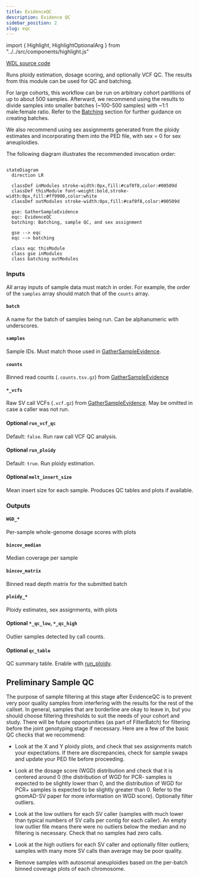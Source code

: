 ```yaml
---
title: EvidenceQC
description: Evidence QC
sidebar_position: 2
slug: eqc
---
```


import { Highlight, HighlightOptionalArg } from "../../src/components/highlight.js"

[WDL source code](https://github.com/broadinstitute/gatk-sv/blob/main/wdl/EvidenceQC.wdl)

Runs ploidy estimation, dosage scoring, and optionally VCF QC. 
The results from this module can be used for QC and batching.

For large cohorts, this workflow can be run on arbitrary cohort 
partitions of up to about 500 samples. Afterward, we recommend 
using the results to divide samples into smaller batches (~100-500 samples) 
with ~1:1 male:female ratio. Refer to the [Batching](/docs/execution/joint#batching) section 
for further guidance on creating batches.

We also recommend using sex assignments generated from the ploidy 
estimates and incorporating them into the PED file, with sex = 0 for sex aneuploidies.

The following diagram illustrates the recommended invocation order:

```mermaid

stateDiagram
  direction LR
  
  classDef inModules stroke-width:0px,fill:#caf0f8,color:#00509d
  classDef thisModule font-weight:bold,stroke-width:0px,fill:#ff9900,color:white
  classDef outModules stroke-width:0px,fill:#caf0f8,color:#00509d

  gse: GatherSampleEvidence
  eqc: EvidenceQC
  batching: Batching, sample QC, and sex assignment
  
  gse --> eqc
  eqc --> batching
  
  class eqc thisModule
  class gse inModules
  class batching outModules
```


### Inputs

All array inputs of sample data must match in order. For example, the order of the `samples` array should match that 
of the `counts` array.

#### `batch`
A name for the batch of samples being run. Can be alphanumeric with underscores.

#### `samples`
Sample IDs. Must match those used in [GatherSampleEvidence](./gse#outputs).

#### `counts`
Binned read counts (`.counts.tsv.gz`) from [GatherSampleEvidence](./gse#outputs)

#### `*_vcfs`
Raw SV call VCFs (`.vcf.gz`) from [GatherSampleEvidence](./gse#outputs). May be omitted in case a caller was not run.

#### <HighlightOptionalArg>Optional</HighlightOptionalArg> `run_vcf_qc`
Default: `false`. Run raw call VCF QC analysis.

#### <HighlightOptionalArg>Optional</HighlightOptionalArg> `run_ploidy`
Default: `true`. Run ploidy estimation.

#### <HighlightOptionalArg>Optional</HighlightOptionalArg> `melt_insert_size`
Mean insert size for each sample. Produces QC tables and plots if available.


### Outputs

#### `WGD_*`
Per-sample whole-genome dosage scores with plots

#### `bincov_median`
Median coverage per sample

#### `bincov_matrix`
Binned read depth matrix for the submitted batch

#### `ploidy_*`
Ploidy estimates, sex assignments, with plots

#### <HighlightOptionalArg>Optional</HighlightOptionalArg> `*_qc_low`, `*_qc_high`
Outlier samples detected by call counts.

#### <HighlightOptionalArg>Optional</HighlightOptionalArg> `qc_table`
QC summary table. Enable with [run_ploidy](#optional-run_ploidy).

## Preliminary Sample QC

The purpose of sample filtering at this stage after EvidenceQC is to 
prevent very poor quality samples from interfering with the results for 
the rest of the callset. In general, samples that are borderline are 
okay to leave in, but you should choose filtering thresholds to suit 
the needs of your cohort and study. There will be future opportunities 
(as part of FilterBatch) for filtering before the joint genotyping 
stage if necessary. Here are a few of the basic QC checks that we recommend:

- Look at the X and Y ploidy plots, and check that sex assignments 
  match your expectations. If there are discrepancies, check for 
  sample swaps and update your PED file before proceeding.

- Look at the dosage score (WGD) distribution and check that 
  it is centered around 0 (the distribution of WGD for PCR- 
  samples is expected to be slightly lower than 0, and the distribution 
  of WGD for PCR+ samples is expected to be slightly greater than 0. 
  Refer to the gnomAD-SV paper for more information on WGD score). 
  Optionally filter outliers.

- Look at the low outliers for each SV caller (samples with 
  much lower than typical numbers of SV calls per contig for 
  each caller). An empty low outlier file means there were 
  no outliers below the median and no filtering is necessary. 
  Check that no samples had zero calls.

- Look at the high outliers for each SV caller and optionally 
  filter outliers; samples with many more SV calls than average may be poor quality.

- Remove samples with autosomal aneuploidies based on 
  the per-batch binned coverage plots of each chromosome.
